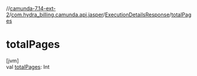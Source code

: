 //[camunda-7.14-ext-2](../../../index.md)/[com.hydra_billing.camunda.api.jasper](../index.md)/[ExecutionDetailsResponse](index.md)/[totalPages](total-pages.md)

# totalPages

[jvm]\
val [totalPages](total-pages.md): Int
